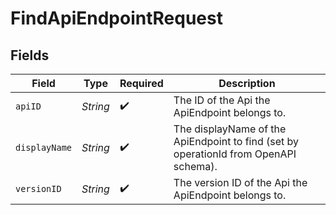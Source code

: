 # FindApiEndpointRequest


## Fields

| Field                                                                                | Type                                                                                 | Required                                                                             | Description                                                                          |
| ------------------------------------------------------------------------------------ | ------------------------------------------------------------------------------------ | ------------------------------------------------------------------------------------ | ------------------------------------------------------------------------------------ |
| `apiID`                                                                              | *String*                                                                             | :heavy_check_mark:                                                                   | The ID of the Api the ApiEndpoint belongs to.                                        |
| `displayName`                                                                        | *String*                                                                             | :heavy_check_mark:                                                                   | The displayName of the ApiEndpoint to find (set by operationId from OpenAPI schema). |
| `versionID`                                                                          | *String*                                                                             | :heavy_check_mark:                                                                   | The version ID of the Api the ApiEndpoint belongs to.                                |